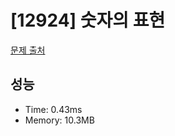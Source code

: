# [12924] 숫자의 표현

[문제 출처](https://school.programmers.co.kr/learn/courses/30/lessons/12924)

## 성능

- Time: 0.43ms
- Memory: 10.3MB